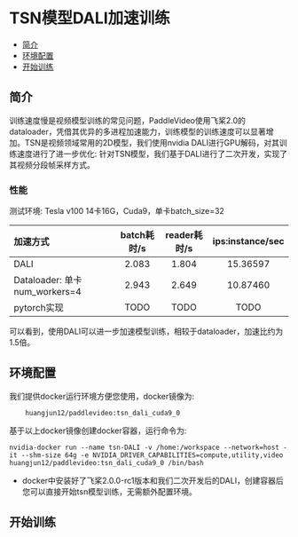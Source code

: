 # TSN模型DALI加速训练

- [简介](#简介)
- [环境配置](#环境配置)
- [开始训练](#开始训练)

## 简介
训练速度慢是视频模型训练的常见问题，PaddleVideo使用飞桨2.0的dataloader，凭借其优异的多进程加速能力，训练模型的训练速度可以显著增加。TSN是视频领域常用的2D模型，我们使用nvidia DALI进行GPU解码，对其训练速度进行了进一步优化:
针对TSN模型，我们基于DALI进行了二次开发，实现了其视频分段帧采样方式。

### 性能

测试环境: Tesla v100 14卡16G，Cuda9，单卡batch_size=32

| 加速方式  | batch耗时/s  | reader耗时/s | ips:instance/sec |
| :--------------- | :--------: | :------------: | :------------: |
| DALI | 2.083 | 1.804 | 15.36597  |
| Dataloader:  单卡num_workers=4 | 2.943 | 2.649 | 10.87460|
| pytorch实现 | TODO | TODO | TODO |

可以看到，使用DALI可以进一步加速模型训练，相较于dataloader，加速比约为1.5倍。

## 环境配置

我们提供docker运行环境方便您使用，docker镜像为:

```
    huangjun12/paddlevideo:tsn_dali_cuda9_0
```

基于以上docker镜像创建docker容器，运行命令为:
```
nvidia-docker run --name tsn-DALI -v /home:/workspace --network=host -it --shm-size 64g -e NVIDIA_DRIVER_CAPABILITIES=compute,utility,video huangjun12/paddlevideo:tsn_dali_cuda9_0 /bin/bash
```
- docker中安装好了飞桨2.0.0-rc1版本和我们二次开发后的DALI，创建容器后您可以直接开始tsn模型训练，无需额外配置环境。

## 开始训练











